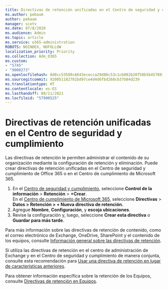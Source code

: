 ```yaml
---
title: Directivas de retención unificadas en el Centro de seguridad y cumplimiento
ms.author: pebaum
author: pebaum
manager: scotv
ms.date: 07/8/2020
ms.audience: Admin
ms.topic: article
ms.service: o365-administration
ROBOTS: NOINDEX, NOFOLLOW
localization_priority: Priority
ms.collection: Adm_O365
ms.custom:
- "5745"
- "9000273"
ms.openlocfilehash: 8d8cc53589c6643ececca29d86c53c1cb002b20f58b5b45789101c517cc1f703
ms.sourcegitcommit: 920051182781bd97ce4d4d6fbd268cb37b84d239
ms.translationtype: HT
ms.contentlocale: es-ES
ms.lasthandoff: 08/11/2021
ms.locfileid: "57900525"
---
```

# <a name="unified-retention-policies-in-the-security--compliance-center"></a>Directivas de retención unificadas en el Centro de seguridad y cumplimiento

Las directivas de retención le permiten administrar el contenido de su organización mediante la configuración de retención y eliminación. Puede crear directivas de retención unificadas en el Centro de seguridad y cumplimiento de Office 365 o en el Centro de cumplimiento de Microsoft 365. 

1. En el [Centro de seguridad y cumplimiento](https://go.microsoft.com/fwlink/p/?linkid=2077143), seleccione **Control de la información** > **Retención** > **+Crear**. <br/>
    En el [Centro de cumplimiento de Microsoft 365](https://go.microsoft.com/fwlink/p/?linkid=2077149), seleccione **Directivas** > **Datos > Retención > + Nueva directiva de retención.**
2. Agregue **Nombre**, **Configuración**, y **escoja ubicaciones**.
3. Revise la configuración y, luego, seleccione **Crear esta directiva** o **Guardar para más tarde**.  
      
Para más información sobre las directivas de retención de contenido, como el correo electrónico de Exchange, OneDrive, SharePoint y el contenido de los equipos, consulte [Información general sobre las directivas de retención](https://go.microsoft.com/fwlink/?linkid=2127785).  
    
Si utiliza las directivas de retención en el centro de administración de Exchange y en el Centro de seguridad y cumplimiento de manera conjunta, consulte esta recomendación para [Usar una directiva de retención en lugar de características anteriores](https://docs.microsoft.com/microsoft-365/compliance/retention-policies#use-a-retention-policy-instead-of-older-features).  
    
Para obtener información específica sobre la retención de los Equipos, consulte [Directivas de retención en Equipos](https://docs.microsoft.com/microsoftteams/retention-policies).